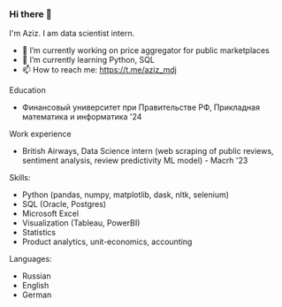 ### Hi there 👋

I'm Aziz. I am data scientist intern. 
- 🔭 I’m currently working on price aggregator for public marketplaces
- 🌱 I’m currently learning Python, SQL
- 📫 How to reach me: https://t.me/aziz_mdj

Education
- Финансовый университет при Правительстве РФ, Прикладная математика и информатика '24

Work experience
- British Airways, Data Science intern (web scraping of public reviews, sentiment analysis, review predictivity ML model) - Macrh '23

Skills:
- Python (pandas, numpy, matplotlib, dask, nltk, selenium)
- SQL (Oracle, Postgres)
- Microsoft Excel
- Visualization (Tableau, PowerBI)
- Statistics
- Product analytics, unit-economics, accounting

Languages:
- Russian
- English
- German

<!--
**azizMamadjon0v/azizMamadjon0v** is a ✨ _special_ ✨ repository because its `README.md` (this file) appears on your GitHub profile.

Here are some ideas to get you started:

-->
